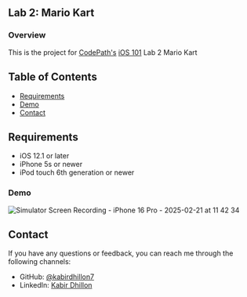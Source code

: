 ## Lab 2: Mario Kart

### Overview

This is the project for [CodePath's](https://www.codepath.org) [iOS 101](https://www.codepath.org/courses/ios-development) Lab 2 Mario Kart

## Table of Contents

- [Requirements](#requirements)
- [Demo](#demo)
- [Contact](#contact)

## Requirements

- iOS 12.1 or later
- iPhone 5s or newer
- iPod touch 6th generation or newer

### Demo
![Simulator Screen Recording - iPhone 16 Pro - 2025-02-21 at 11 42 34](https://github.com/user-attachments/assets/1bd20d76-7463-4181-8556-0c31861474ba)

## Contact

If you have any questions or feedback, you can reach me through the following channels:

- GitHub: [@kabirdhillon7](https://github.com/kabirdhillon7)
- LinkedIn: [Kabir Dhillon](https://www.linkedin.com/in/kabirdhillon/)
